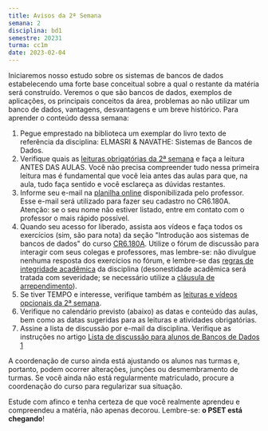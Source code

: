 ```yaml
---
title: Avisos da 2ª Semana
semana: 2
disciplina: bd1
semestre: 20231
turma: cc1m
date: 2023-02-04
---
```


Iniciaremos nosso estudo sobre os sistemas de bancos de dados estabelecendo
uma forte base conceitual sobre a qual o restante da matéria será construído.
Veremos o que são bancos de dados, exemplos de aplicações, os principais
conceitos da área, problemas ao não utilizar um banco de dados, vantagens,
desvantagens e um breve histórico. Para aprender o conteúdo dessa semana:

1. Pegue emprestado na biblioteca um exemplar do livro texto de referência da
   disciplina: ELMASRI & NAVATHE: Sistemas de Bancos de Dados.
1. Verifique quais as [leituras obrigatórias da 2ª semana](/disciplinas/banco_de_dados_1/leituras/#l2sem)
   e faça a leitura ANTES DAS AULAS. Você não precisa compreender tudo nessa
   primeira leitura mas é fundamental que você leia antes das aulas para que,
   na aula, tudo faça sentido e você esclareça as dúvidas restantes.
1. Informe seu e-mail na [planilha online](https://docs.google.com/spreadsheets/d/1-nb9Dz31AB09IjAGSZFy9-YldOrpeDtY9cVBAZpx2Bs/edit?usp=sharing) disponibilizada pelo professor. Esse e-mail será utilizado para fazer
   seu cadastro no CR6.180A. Atenção: se o seu nome não estiver listado,
   entre em contato com o professor o mais rápido possível.
1. Quando seu acesso for liberado, assista aos vídeos e faça todos os exercícios
   (sim, são para nota) da seção "Introdução aos sistemas de bancos de dados"
   do curso [CR6.180A](https://cursos.computacaoraiz.com.br). Utilize o fórum
   de discussão para interagir com seus colegas e professores, mas lembre-se:
   não divulgue nenhuma resposta dos exercícios no fórum, e lembre-se das
   [regras de integridade acadêmica](/disciplinas/banco_de_dados_1/syllabus/#integridade-acadmica)
   da disciplina (desonestidade acadêmica será tratada com severidade; se
   necessário utilize a
   [cláusula de arrependimento](/disciplinas/banco_de_dados_1/syllabus/#clusula-de-arrependimento)).
1. Se tiver TEMPO e interesse, verifique também as
   [leituras e vídeos opcionais da 2ª semana](/disciplinas/banco_de_dados_1/leituras/#l2sem).
1. Verifique no calendário previsto (abaixo) as datas e conteúdo das aulas,
   bem como as datas sugeridas para as leituras e atividades obrigatórias.
1. Assine a lista de discussão por e-mail da disciplina. Verifique as instruções
   no artigo [Lista de discussão para alunos de Bancos de Dados 1](/2023/02/06/lista-bd)

A coordenação de curso ainda está ajustando os alunos nas
turmas e, portanto, podem ocorrer alterações, junções ou desmembramento
de turmas. Se você ainda não está regularmente matriculado, procure a
coordenação do curso para regularizar sua situação.

Estude com afinco e tenha certeza de que você realmente aprendeu e
compreendeu a matéria, não apenas decorou. Lembre-se: **o PSET está chegando**!
